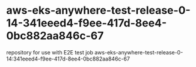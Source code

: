 # aws-eks-anywhere-test-release-0-14-341eeed4-f9ee-417d-8ee4-0bc882aa846c-67
repository for use with E2E test job aws-eks-anywhere-test-release-0-14:341eeed4-f9ee-417d-8ee4-0bc882aa846c-67

